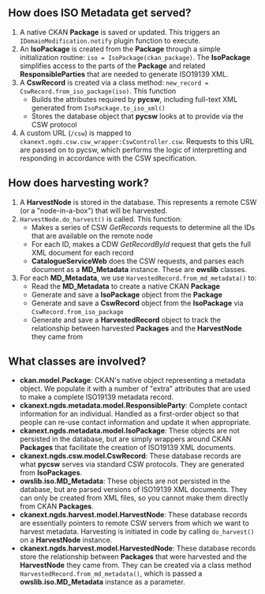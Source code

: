 ## How does ISO Metadata get served?
1. A native CKAN **Package** is saved or updated. This triggers an `IDomainModification.notify` plugin function to execute.
2. An **IsoPackage** is created from the **Package** through a simple initialization routine: `iso = IsoPackage(ckan_package)`. The **IsoPackage** simplifies access to the parts of the **Package** and related **ResponsibleParties** that are needed to generate ISO19139 XML.
3. A **CswRecord** is created via a class method: `new_record = CswRecord.from_iso_package(iso)`. This function
    - Builds the attributes required by **pycsw**, including full-text XML generated from `IsoPackage.to_iso_xml()`
    - Stores the database object that **pycsw** looks at to provide via the CSW protocol
4. A custom URL (`/csw`) is mapped to `ckanext.ngds.csw.csw_wrapper:CswController.csw`. Requests to this URL are passed on to pycsw, which performs the logic of interpretting and responding in accordance with the CSW specification.

## How does harvesting work?
1. A **HarvestNode** is stored in the database. This represents a remote CSW (or a "node-in-a-box") that will be harvested.
2. `HarvestNode.do_harvest()` is called. This function:
    - Makes a series of CSW *GetRecords* requests to determine all the IDs that are available on the remote node
    - For each ID, makes a CDW *GetRecordById* request that gets the full XML document for each record
    - **CatalogueServiceWeb** does the CSW requests, and parses each document as a **MD_Metadata** instance. These are **owslib** classes.
3. For each **MD_Metadata**, we use `HarvestedRecord.from_md_metadata()` to:
    - Read the **MD_Metadata** to create a native CKAN **Package**
    - Generate and save a **IsoPackage** object from the **Package**
    - Generate and save a **CswRecord** object from the **IsoPackage** via `CswRecord.from_iso_package`
    - Generate and save a **HarvestedRecord** object to track the relationship between harvested **Packages** and the **HarvestNode** they came from
    
## What classes are involved?
- **ckan.model.Package**: CKAN's native object representing a metadata object. We populate it with a number of "extra" attributes that are used to make a complete ISO19139 metadata record.
- **ckanext.ngds.metadata.model.ResponsibleParty**: Complete contact information for an individual. Handled as a first-order object so that people can re-use contact information and update it when appropriate.
- **ckanext.ngds.metadata.model.IsoPackage**: These objects are not persisted in the database, but are simply wrappers around CKAN **Packages** that facilitate the creation of ISO19139 XML documents.
- **ckanext.ngds.csw.model.CswRecord**: These database records are what **pycsw** serves via standard CSW protocols. They are generated from **IsoPackages**.
- **owslib.iso.MD_Metadata**: These objects are not persisted in the database, but are parsed versions of ISO19139 XML documents. They can only be created from XML files, so you cannot make them directly from CKAN **Packages**.
- **ckanext.ngds.harvest.model.HarvestNode**: These database records are essentially pointers to remote CSW servers from which we want to harvest metadata. Harvesting is initiated in code by calling `do_harvest()` on a **HarvestNode** instance.
- **ckanext.ngds.harvest.model.HarvestedNode**: These database records store the relationship between **Packages** that were harvested and the **HarvestNode** they came from. They can be created via a class method `HarvestedRecord.from_md_metadata()`, which is passed a **owslib.iso.MD_Metadata** instance as a parameter.

 


